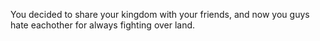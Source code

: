 You decided to share your kingdom with your friends, and now you guys hate eachother for always fighting over land.